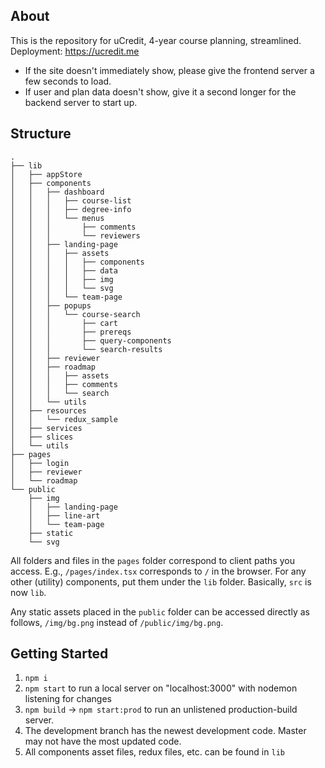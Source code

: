 ## About

This is the repository for uCredit, 4-year course planning, streamlined.
Deployment: https://ucredit.me

- If the site doesn't immediately show, please give the frontend server a few seconds to load.
- If user and plan data doesn't show, give it a second longer for the backend server to start up.

## Structure

```
.
├── lib
│   ├── appStore
│   ├── components
│   │   ├── dashboard
│   │   │   ├── course-list
│   │   │   ├── degree-info
│   │   │   └── menus
│   │   │       ├── comments
│   │   │       └── reviewers
│   │   ├── landing-page
│   │   │   ├── assets
│   │   │   │   ├── components
│   │   │   │   ├── data
│   │   │   │   ├── img
│   │   │   │   └── svg
│   │   │   └── team-page
│   │   ├── popups
│   │   │   └── course-search
│   │   │       ├── cart
│   │   │       ├── prereqs
│   │   │       ├── query-components
│   │   │       └── search-results
│   │   ├── reviewer
│   │   ├── roadmap
│   │   │   ├── assets
│   │   │   ├── comments
│   │   │   └── search
│   │   └── utils
│   ├── resources
│   │   └── redux_sample
│   ├── services
│   ├── slices
│   └── utils
├── pages
│   ├── login
│   ├── reviewer
│   └── roadmap
└── public
    ├── img
    │   ├── landing-page
    │   ├── line-art
    │   └── team-page
    ├── static
    └── svg

```

All folders and files in the `pages` folder correspond to client paths you access. E.g., `/pages/index.tsx` corresponds to `/` in the browser. For any other (utility) components, put them under the `lib` folder. Basically, `src` is now `lib`.

Any static assets placed in the `public` folder can be accessed directly as follows, `/img/bg.png` instead of `/public/img/bg.png`.

## Getting Started

1. `npm i`
2. `npm start` to run a local server on "localhost:3000" with nodemon listening for changes
3. `npm build` -> `npm start:prod` to run an unlistened production-build server.
4. The development branch has the newest development code. Master may not have the most updated code.
5. All components asset files, redux files, etc. can be found in `lib`
